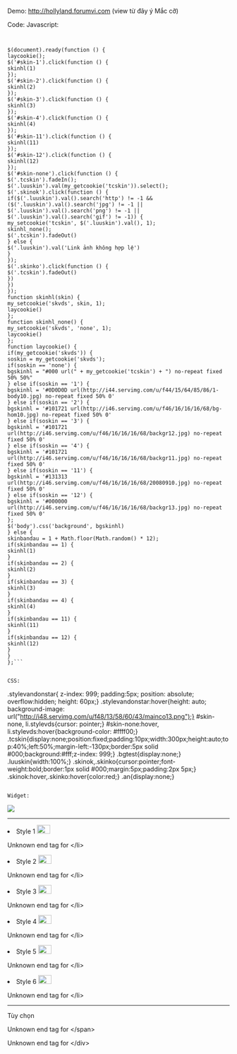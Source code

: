 Demo: http://hollyland.forumvi.com (view từ đây ý Mắc cỡ)

Code:
Javascript:

```


$(document).ready(function () {
laycookie();
$('#skin-1').click(function () {
skinhl(1)
});
$('#skin-2').click(function () {
skinhl(2)
});
$('#skin-3').click(function () {
skinhl(3)
});
$('#skin-4').click(function () {
skinhl(4)
});
$('#skin-11').click(function () {
skinhl(11)
});
$('#skin-12').click(function () {
skinhl(12)
});
$('#skin-none').click(function () {
$('.tcskin').fadeIn();
$('.luuskin').val(my_getcookie('tcskin')).select();
$('.skinok').click(function () {
if($('.luuskin').val().search('http') != -1 && ($('.luuskin').val().search('jpg') != -1 || $('.luuskin').val().search('png') != -1 || $('.luuskin').val().search('gif') != -1)) {
my_setcookie('tcskin', $('.luuskin').val(), 1);
skinhl_none();
$('.tcskin').fadeOut()
} else {
$('.luuskin').val('Link ảnh không hợp lệ')
}
});
$('.skinko').click(function () {
$('.tcskin').fadeOut()
})
})
});
function skinhl(skin) {
my_setcookie('skvds', skin, 1);
laycookie()
};
function skinhl_none() {
my_setcookie('skvds', 'none', 1);
laycookie()
};
function laycookie() {
if(my_getcookie('skvds')) {
soskin = my_getcookie('skvds');
if(soskin == 'none') {
bgskinhl = "#000 url(" + my_getcookie('tcskin') + ") no-repeat fixed 50% 50%"
} else if(soskin == '1') {
bgskinhl = '#0D0D0D url(http://i44.servimg.com/u/f44/15/64/85/86/1-body10.jpg) no-repeat fixed 50% 0'
} else if(soskin == '2') {
bgskinhl = '#101721 url(http://i46.servimg.com/u/f46/16/16/16/68/bg-hom10.jpg) no-repeat fixed 50% 0'
} else if(soskin == '3') {
bgskinhl = '#101721 url(http://i46.servimg.com/u/f46/16/16/16/68/backgr12.jpg) no-repeat fixed 50% 0'
} else if(soskin == '4') {
bgskinhl = '#101721 url(http://i46.servimg.com/u/f46/16/16/16/68/backgr11.jpg) no-repeat fixed 50% 0'
} else if(soskin == '11') {
bgskinhl = '#131313 url(http://i46.servimg.com/u/f46/16/16/16/68/20080910.jpg) no-repeat fixed 50% 0'
} else if(soskin == '12') {
bgskinhl = '#000000 url(http://i46.servimg.com/u/f46/16/16/16/68/backgr13.jpg) no-repeat fixed 50% 0'
};
$('body').css('background', bgskinhl)
} else {
skinbandau = 1 + Math.floor(Math.random() * 12);
if(skinbandau == 1) {
skinhl(1)
}
if(skinbandau == 2) {
skinhl(2)
}
if(skinbandau == 3) {
skinhl(3)
}
if(skinbandau == 4) {
skinhl(4)
}
if(skinbandau == 11) {
skinhl(11)
}
if(skinbandau == 12) {
skinhl(12)
}
}
};```


CSS:

```


.stylevandonstar{
z-index: 999;
padding:5px;
position: absolute;
overflow:hidden;
height: 60px;}
.stylevandonstar:hover{height: auto; background-image: url("http://i48.servimg.com/u/f48/13/58/60/43/mainco13.png");}
#skin-none, li.stylevds{cursor: pointer;}
#skin-none:hover, li.stylevds:hover{background-color: #ffff00;}
.tcskin{display:none;position:fixed;padding:10px;width:300px;height:auto;top:40%;left:50%;margin-left:-130px;border:5px solid #000;background:#fff;z-index: 999;}
.bgtest{display:none;}
.luuskin{width:100%;}
.skinok,.skinko{cursor:pointer;font-weight:bold;border:1px solid #000;margin:5px;padding:2px 5px;}
.skinok:hover,.skinko:hover{color:red;}
.an{display:none;}
```

Widget:

```


<div class="gen stylevandonstar"><img src="http://i48.servimg.com/u/f48/13/58/60/43/paint_10.png"><hr>
<li id="skin-1" class="stylevds">Style 1 <img width="30" height="20" src="http://i44.servimg.com/u/f44/15/64/85/86/1-body10.jpg"/>

Unknown end tag for &lt;/li&gt;


<li id="skin-11" class="stylevds">Style 2 <img width="30" height="20" src="http://i46.servimg.com/u/f46/16/16/16/68/20080910.jpg"/>

Unknown end tag for &lt;/li&gt;


<li id="skin-12" class="stylevds">Style 3 <img width="30" height="20" src="http://i46.servimg.com/u/f46/16/16/16/68/backgr13.jpg"/>

Unknown end tag for &lt;/li&gt;


<li id="skin-2" class="stylevds">Style 4 <img width="30" height="20" src="http://i46.servimg.com/u/f46/16/16/16/68/bg-hom10.jpg"/>

Unknown end tag for &lt;/li&gt;


<li id="skin-3" class="stylevds">Style 5 <img width="30" height="20" src="http://i46.servimg.com/u/f46/16/16/16/68/backgr12.jpg"/>

Unknown end tag for &lt;/li&gt;


<li id="skin-4" class="stylevds">Style 6 <img width="30" height="20" src="http://i46.servimg.com/u/f46/16/16/16/68/backgr11.jpg"/>

Unknown end tag for &lt;/li&gt;

<hr><span id="skin-none" class="stylevds" style>Tùy chọn

Unknown end tag for &lt;/span&gt;



Unknown end tag for &lt;/div&gt;


<div class="tcskin" style="display: none; "><span class="gen">Vui lòng nhập 1 link ảnh làm nền

Unknown end tag for &lt;/span&gt;

<hr><input class="luuskin" value=""><hr><span class="skinok">Đồng Ý

Unknown end tag for &lt;/span&gt;

<span class="skinko">Thoát

Unknown end tag for &lt;/span&gt;

<img class="bgtest" src="">

Unknown end tag for &lt;/div&gt;



```

NOTE: Reply để xem toàn bộ nội dung.